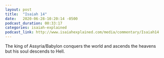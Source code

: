 ```yaml
---
layout: post
title:  "Isaiah 14"
date:   2020-06-28-10:20:14 -0500
podcast_duration: 00:33:17
categories: isaiah-explained
podcast_link: http://www.isaiahexplained.com/media/commentary/Isaiah14.mp3
---
```

The king of Assyria/Babylon conquers the world and ascends the heavens but his soul descends to Hell.
